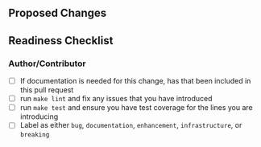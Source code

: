 <!-- PR title should be brief and descriptive for a good changelog entry -->

## Proposed Changes
<!-- Describe what the changes are and link to a GitHub Issue if one exists -->

## Readiness Checklist

### Author/Contributor
- [ ] If documentation is needed for this change, has that been included in this pull request
- [ ] run `make lint` and fix any issues that you have introduced
- [ ] run `make test` and ensure you have test coverage for the lines you are introducing
- [ ] Label as either `bug`, `documentation`, `enhancement`, `infrastructure`, or `breaking`
